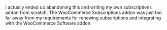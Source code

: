 I actually ended up abandoning this and writing my own subscriptions addon from scratch. The WooCommerce Subscriptions addon was just too far away from my requirements for renewing subscriptions and integrating with the WooCommerce Software addon.
